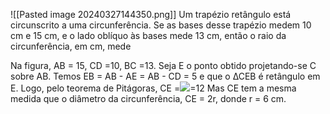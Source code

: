 ![[Pasted image 20240327144350.png]]
Um trapézio retângulo está circunscrito a uma circunferência. Se as bases desse trapézio medem 10 cm e 15 cm, e o lado oblíquo às bases mede 13 cm, então o raio da circunferência, em cm, mede 

Na figura, AB = 15, CD =10, BC =13. Seja E o ponto obtido projetando-se C sobre AB. Temos EB = AB - AE = AB - CD = 5 e que o ∆CEB é retângulo em E. Logo, pelo teorema de Pitágoras, CE =![](https://estrategia-prod-questoes.s3.amazonaws.com/images/60E353E4-5DFE-B1B3-C122-34F63E5C2786/60E353E4-5DFE-B1B3-C122-34F63E5C2786-400.png)=12 Mas CE tem a mesma medida que o diâmetro da circunferência, CE = 2r, donde r = 6 cm.